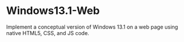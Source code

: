# Windows13.1-Web
Implement a conceptual version of Windows 13.1 on a web page using native HTML5, CSS, and JS code.
